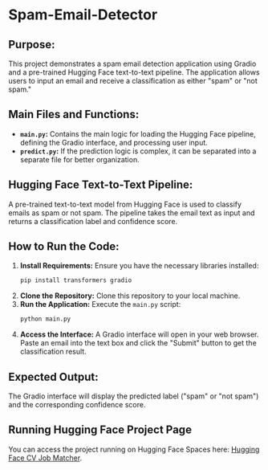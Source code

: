 # Spam-Email-Detector

## Purpose:
This project demonstrates a spam email detection application using Gradio and a pre-trained Hugging Face text-to-text pipeline. The application allows users to input an email and receive a classification as either "spam" or "not spam."

## Main Files and Functions:
* **`main.py`:** Contains the main logic for loading the Hugging Face pipeline, defining the Gradio interface, and processing user input.
* **`predict.py`:** If the prediction logic is complex, it can be separated into a separate file for better organization.

## Hugging Face Text-to-Text Pipeline:
A pre-trained text-to-text model from Hugging Face is used to classify emails as spam or not spam. The pipeline takes the email text as input and returns a classification label and confidence score.

## How to Run the Code:
1. **Install Requirements:** Ensure you have the necessary libraries installed:
   ```bash
   pip install transformers gradio
   ```
2. **Clone the Repository:** Clone this repository to your local machine.
3. **Run the Application:** Execute the `main.py` script:
   ```bash
   python main.py
   ```
4. **Access the Interface:** A Gradio interface will open in your web browser. Paste an email into the text box and click the "Submit" button to get the classification result.

## Expected Output:
The Gradio interface will display the predicted label ("spam" or "not spam") and the corresponding confidence score.

## Running Hugging Face Project Page
You can access the project running on Hugging Face Spaces here: [Hugging Face CV Job Matcher](https://huggingface.co/spaces/Lubna25/cv-job-matcher).
